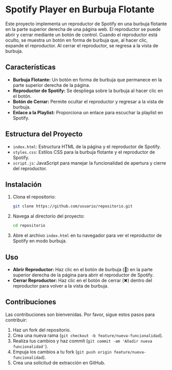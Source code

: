 # Spotify Player en Burbuja Flotante

Este proyecto implementa un reproductor de Spotify en una burbuja flotante en la parte superior derecha de una página web. El reproductor se puede abrir y cerrar mediante un botón de control. Cuando el reproductor está oculto, se muestra un botón en forma de burbuja que, al hacer clic, expande el reproductor. Al cerrar el reproductor, se regresa a la vista de burbuja.

## Características

- **Burbuja Flotante:** Un botón en forma de burbuja que permanece en la parte superior derecha de la página.
- **Reproductor de Spotify:** Se despliega sobre la burbuja al hacer clic en el botón.
- **Botón de Cerrar:** Permite ocultar el reproductor y regresar a la vista de burbuja.
- **Enlace a la Playlist:** Proporciona un enlace para escuchar la playlist en Spotify.

## Estructura del Proyecto

- `index.html`: Estructura HTML de la página y el reproductor de Spotify.
- `styles.css`: Estilos CSS para la burbuja flotante y el reproductor de Spotify.
- `script.js`: JavaScript para manejar la funcionalidad de apertura y cierre del reproductor.

## Instalación

1. Clona el repositorio:
    ```bash
    git clone https://github.com/usuario/repositorio.git
    ```

2. Navega al directorio del proyecto:
    ```bash
    cd repositorio
    ```

3. Abre el archivo `index.html` en tu navegador para ver el reproductor de Spotify en modo burbuja.

## Uso

- **Abrir Reproductor:** Haz clic en el botón de burbuja (🎵) en la parte superior derecha de la página para abrir el reproductor de Spotify.
- **Cerrar Reproductor:** Haz clic en el botón de cerrar (✖) dentro del reproductor para volver a la vista de burbuja.

## Contribuciones

Las contribuciones son bienvenidas. Por favor, sigue estos pasos para contribuir:

1. Haz un fork del repositorio.
2. Crea una nueva rama (`git checkout -b feature/nueva-funcionalidad`).
3. Realiza tus cambios y haz commit (`git commit -am 'Añadir nueva funcionalidad'`).
4. Empuja los cambios a tu fork (`git push origin feature/nueva-funcionalidad`).
5. Crea una solicitud de extracción en GitHub.
